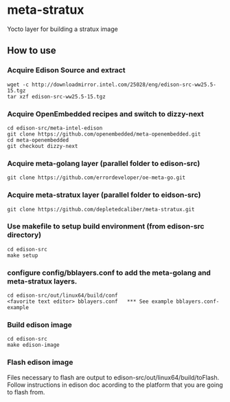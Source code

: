 # meta-stratux
Yocto layer for building a stratux image


## How to use
### Acquire Edison Source and extract
```
wget -c http://downloadmirror.intel.com/25028/eng/edison-src-ww25.5-15.tgz
tar xzf edison-src-ww25.5-15.tgz
```

### Acquire OpenEmbedded recipes and switch to dizzy-next
```
cd edison-src/meta-intel-edison
git clone https://github.com/openembedded/meta-openembedded.git
cd meta-openembedded
git checkout dizzy-next
```

### Acquire meta-golang layer (parallel folder to edison-src)
```
git clone https://github.com/errordeveloper/oe-meta-go.git
```

### Acquire meta-stratux layer (parallel folder to eidson-src)
```
git clone https://github.com/depletedcaliber/meta-stratux.git
```

### Use makefile to setup build environment (from edison-src directory)
```
cd edison-src
make setup
```

### configure config/bblayers.conf to add the meta-golang and meta-stratux layers.
```
cd edison-src/out/linux64/build/conf
<favorite text editor> bblayers.conf   *** See example bblayers.conf-example
```

### Build edison image
```
cd edison-src
make edison-image
```

### Flash edison image 
Files necessary to flash are output to edison-src/out/linux64/build/toFlash. Follow instructions in edison doc acording to the platform that you are going to flash from.


